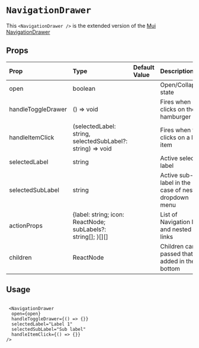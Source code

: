 # `NavigationDrawer`

This `<NavigationDrawer />` is the extended version of the [Mui NavigationDrawer](https://mui.com/api/navigationDrawer/)

## Props

| Prop               | Type                                                         | Default Value | Description                                          |
| :----------------- | :----------------------------------------------------------- | :------------ | :--------------------------------------------------- |
| open               | boolean                                                      |               | Open/Collapsed state                                 |
| handleToggleDrawer | () => void                                                   |               | Fires when user clicks on the hamburger icon         |
| handleItemClick    | (selectedLabel: string, selectedSubLabel?: string) => void   |               | Fires when you clicks on a list item                 |
| selectedLabel      | string                                                       |               | Active selected label                                |
| selectedSubLabel   | string                                                       |               | Active sub-label in the case of nested dropdown menu |
| actionProps        | {label: string; icon: ReactNode; subLabels?: string[]; }[][] |               | List of Navigation links and nested links            |
| children           | ReactNode                                                    |               | Children can be passed that are added in the bottom  |

## Usage

```

 <NavigationDrawer
  open={open}
  handleToggleDrawer={() => {}}
  selectedLabel="Label 1"
  selectedSubLabel="Sub label"
  handleItemClick={() => {}}
/>

```
